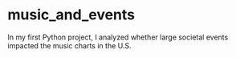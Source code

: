 # music_and_events
In my first Python project, I analyzed whether large societal events impacted the music charts in the U.S.
